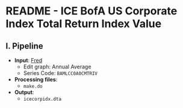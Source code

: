 # README - ICE BofA US Corporate Index Total Return Index Value

## I. Pipeline

* **Input**: [Fred](https://fred.stlouisfed.org/series/BAMLCC0A0CMTRIV)
    * Edit graph: Annual Average
    * Series Code: `BAMLCC0A0CMTRIV`
* **Processing files**:
    * `make.do`
* **Output**: 
    * `icecorpidx.dta`
